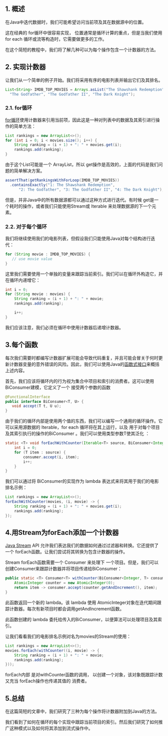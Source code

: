 ## 1. 概述

在Java中迭代数据时，我们可能希望访问当前项及其在数据源中的位置。

这在经典的 for循环中很容易实现， 位置通常是循环计算的重点，但是当我们使用 for each 循环或流等构造时，它需要做更多的工作。

在这个简短的教程中，我们将了解几种可以为每个操作包含一个计数器的方法。

## 2. 实现计数器

让我们从一个简单的例子开始。我们将采用有序的电影列表并输出它们及其排名。

```java
List<String> IMDB_TOP_MOVIES = Arrays.asList("The Shawshank Redemption",
  "The Godfather", "The Godfather II", "The Dark Knight");
```

### 2.1. for循环

[for循环](https://www.baeldung.com/java-for-loop)使用计数器来引用当前项，因此这是一种对列表中的数据及其索引进行操作的简单方法：

```java
List rankings = new ArrayList<>();
for (int i = 0; i < movies.size(); i++) {
    String ranking = (i + 1) + ": " + movies.get(i);
    rankings.add(ranking);
}
```

由于这个List可能是一个 ArrayList，所以 get操作是高效的，上面的代码是我们问题的简单解决方案。

```java
assertThat(getRankingsWithForLoop(IMDB_TOP_MOVIES))
  .containsExactly("1: The Shawshank Redemption",
      "2: The Godfather", "3: The Godfather II", "4: The Dark Knight");
```

但是，并非Java中的所有数据源都可以通过这种方式进行迭代。有时候 get是一个耗时的操作，或者我们只能使用Stream或 Iterable 来处理数据源的下一个元素。

### 2.2. 对于每个循环

我们将继续使用我们的电影列表，但假设我们只能使用Java对每个结构进行迭代：

```java
for (String movie : IMDB_TOP_MOVIES) {
   // use movie value
}
```

这里我们需要使用一个单独的变量来跟踪当前索引。我们可以在循环外构造它，并在循环内递增它：

```java
int i = 0;
for (String movie : movies) {
    String ranking = (i + 1) + ": " + movie;
    rankings.add(ranking);

    i++;
}
```

我们应该注意，我们必须在循环中使用计数器后递增计数器。

## 3.每个函数

每次我们需要时都编写计数器扩展可能会导致代码重复，并且可能会冒关于何时更新计数器变量的意外错误的风险。因此，我们可以使用Java的[函数式接口](https://www.baeldung.com/java-8-functional-interfaces)来概括上述内容。

首先，我们应该将循环内的行为视为集合中项目和索引的消费者。这可以使用BiConsumer建模，它定义了一个 接受两个参数的函数

```java
@FunctionalInterface
public interface BiConsumer<T, U> {
   void accept(T t, U u);
}
```

由于我们的循环内部是使用两个值的东西，我们可以编写一个通用的循环操作。它可以采用源数据的 Iterable，for each 循环将在其上运行，以及 用于对每个项目及其索引执行的操作的BiConsumer 。我们可以使用类型参数T使其泛化 ：

```java
static <T> void forEachWithCounter(Iterable<T> source, BiConsumer<Integer, T> consumer) {
    int i = 0;
    for (T item : source) {
        consumer.accept(i, item);
        i++;
    }
}
```

我们可以通过将 BiConsumer的实现作为 lambda 表达式来将其用于我们的电影排名示例：

```java
List rankings = new ArrayList<>();
forEachWithCounter(movies, (i, movie) -> {
    String ranking = (i + 1) + ": " + movies.get(i);
    rankings.add(ranking);
});
```

## 4.用Stream为forEach添加一个计数器

[Java Stream](https://www.baeldung.com/java-8-streams-introduction) API 允许我们表达我们的数据如何通过过滤器和转换。它还提供了一个 forEach函数。让我们尝试将其转换为包含计数器的操作。

Stream forEach函数需要一个 Consumer 来处理下 一个项目。但是，我们可以创建Consumer来跟踪计数器并将项目传递给BiConsumer：

```java
public static <T> Consumer<T> withCounter(BiConsumer<Integer, T> consumer) {
    AtomicInteger counter = new AtomicInteger(0);
    return item -> consumer.accept(counter.getAndIncrement(), item);
}
```

此函数返回一个新的 lambda。该 lambda 使用 AtomicInteger对象在迭代期间跟踪计数器。每次有新项目时都会调用getAndIncrement函数。

此函数创建的 lambda 委托给传入的BiConsumer，以便算法可以处理项目及其索引。

让我们看看我们的电影排名示例对名为movies的Stream的使用：

```java
List rankings = new ArrayList<>();
movies.forEach(withCounter((i, movie) -> {
    String ranking = (i + 1) + ": " + movie;
    rankings.add(ranking);
}));
```

forEach内部 是对withCounter函数的调用， 以创建一个对象，该对象既跟踪计数又充当 forEach操作也传递其值的 消费者。

## 5.总结

在这篇简短的文章中，我们研究了三种为每个操作将计数器附加到Java的方法。

我们看到了如何在循环的每个实现中跟踪当前项目的索引。然后我们研究了如何推广这种模式以及如何将其添加到流式操作中。